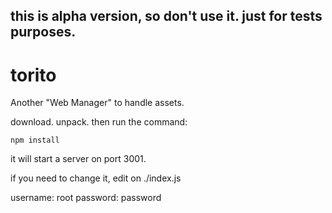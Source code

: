## this is alpha version, so don't use it. just for tests purposes.

# torito
Another "Web Manager" to handle assets.

download. unpack. then run the command:

```
npm install
```

it will start a server on port 3001.

if you need to change it, edit on ./index.js

username: root
password: password
